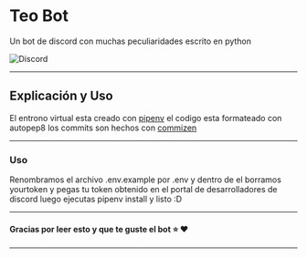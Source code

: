 # Teo Bot

Un bot de discord con muchas peculiaridades escrito en python

![Discord](https://www.fullesports.com/wp-content/uploads/2018/05/Optimized-discord-logo.jpg)

---

## Explicación y Uso

El entrono virtual esta creado con [pipenv](https://pipenv-es.readthedocs.io/es/latest/) el codigo esta formateado con autopep8 los commits son hechos con [commizen](https://github.com/commitizen/cz-cli) 

---

### Uso

Renombramos el archivo .env.example por .env y dentro de el borramos yourtoken y pegas tu token obtenido en el portal de desarrolladores de discord luego ejecutas pipenv install y listo :D 

---

#### Gracias por leer esto y que te guste el bot :star: :heart:

---